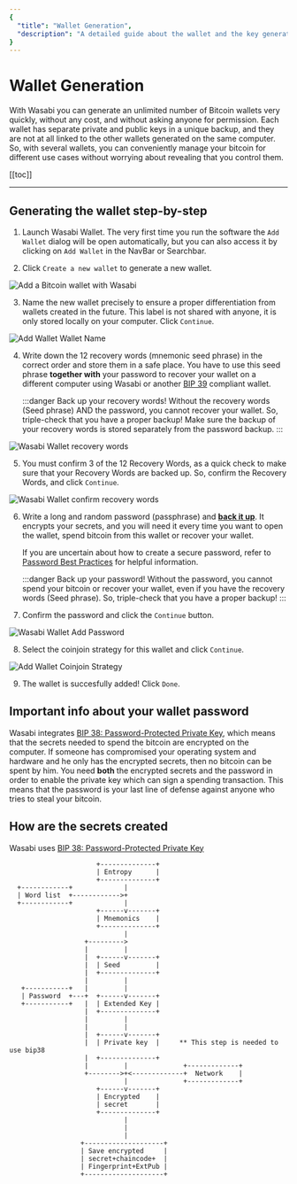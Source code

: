 ```yaml
---
{
  "title": "Wallet Generation",
  "description": "A detailed guide about the wallet and the key generation in Wasabi. This is the Wasabi documentation, an archive of knowledge about the open-source, non-custodial and privacy-focused Bitcoin wallet for desktop."
}
---
```


# Wallet Generation

With Wasabi you can generate an unlimited number of Bitcoin wallets very quickly, without any cost, and without asking anyone for permission.
Each wallet has separate private and public keys in a unique backup, and they are not at all linked to the other wallets generated on the same computer.
So, with several wallets, you can conveniently manage your bitcoin for different use cases without worrying about revealing that you control them.

[[toc]]

---

## Generating the wallet step-by-step

1. Launch Wasabi Wallet.
The very first time you run the software the `Add Wallet` dialog will be open automatically, but you can also access it by clicking on `Add Wallet` in the NavBar or Searchbar.

2. Click `Create a new wallet` to generate a new wallet.

![Add a Bitcoin wallet with Wasabi](/AddWallet.png "Add a Bitcoin wallet with Wasabi")

3. Name the new wallet precisely to ensure a proper differentiation from wallets created in the future.
This label is not shared with anyone, it is only stored locally on your computer.
Click `Continue`.

![Add Wallet Wallet Name](/AddWalletWalletName.png "Add Wallet Wallet Name")

4. Write down the 12 recovery words (mnemonic seed phrase) in the correct order and store them in a safe place.
You have to use this seed phrase **together with** your password to recover your wallet on a different computer using Wasabi or another [BIP 39](https://github.com/bitcoin/bips/blob/master/bip-0039.mediawiki) compliant wallet.

	:::danger Back up your recovery words!
	Without the recovery words (Seed phrase) AND the password, you cannot recover your wallet.
	So, triple-check that you have a proper backup!
	Make sure the backup of your recovery words is stored separately from the password backup.
	:::

![Wasabi Wallet recovery words](/AddWalletRecoveryWords.png "Wasabi Wallet recovery words")

5. You must confirm 3 of the 12 Recovery Words, as a quick check to make sure that your Recovery Words are backed up.
So, confirm the Recovery Words, and click `Continue`.

![Wasabi Wallet confirm recovery words](/AddWalletConfirmRecoveryWords.png "Wasabi Wallet confirm recovery words")

6. Write a long and random password (passphrase) and **[back it up](/using-wasabi/BackupBestPractices.md)**.
It encrypts your secrets, and you will need it every time you want to open the wallet, spend bitcoin from this wallet or recover your wallet.

	If you are uncertain about how to create a secure password, refer to [Password Best Practices](/using-wasabi/PasswordBestPractices.md) for helpful information.

	:::danger Back up your password!
	Without the password, you cannot spend your bitcoin or recover your wallet, even if you have the recovery words (Seed phrase).
	So, triple-check that you have a proper backup!
	:::

7. Confirm the password and click the `Continue` button.

![Wasabi Wallet Add Password](/AddWalletAddPassword.png "Wasabi Wallet Add Password")

8. Select the coinjoin strategy for this wallet and click `Continue`.

![Add Wallet Coinjoin Strategy](/CoinjoinStrategy.png "Add Wallet Coinjoin Strategy")

9. The wallet is succesfully added!
Click `Done`.

## Important info about your wallet password

Wasabi integrates [BIP 38: Password-Protected Private Key](https://github.com/bitcoin/bips/blob/master/bip-0038.mediawiki), which means that the secrets needed to spend the bitcoin are encrypted on the computer.
If someone has compromised your operating system and hardware and he only has the encrypted secrets, then no bitcoin can be spent by him.
You need **both** the encrypted secrets and the password in order to enable the private key which can sign a spending transaction.
This means that the password is your last line of defense against anyone who tries to steal your bitcoin.

## How are the secrets created

Wasabi uses [BIP 38: Password-Protected Private Key](https://github.com/bitcoin/bips/blob/master/bip-0038.mediawiki)

```
                      +--------------+
                      | Entropy      |
                      +--------------+
  +------------+             |
  | Word list  +------------>+
  +------------+             |
                      +------v-------+
                      | Mnemonics    |
                      +--------------+
                             |
                   +--------->
                   |         |
                   |  +------v-------+
                   |  | Seed         |
                   |  +--------------+
                   |         |
   +-----------+   |         |
   | Password  +---+  +------v-------+
   +-----------+   |  | Extended Key |
                   |  +--------------+
                   |         |
                   |         |
                   |  +------v-------+
                   |  | Private key  |     ** This step is needed to use bip38
                   |  +--------------+
                   |         |              +-------------+
                   +-------->+<-------------+  Network    |
                             |              +-------------+
                      +------v-------+
                      | Encrypted    |
                      | secret       |
                      +--------------+
                             |
                             |
                             |
                  +--------------------+
                  | Save encrypted     |
                  | secret+chaincode+  |
                  | Fingerprint+ExtPub |
                  +--------------------+

```
